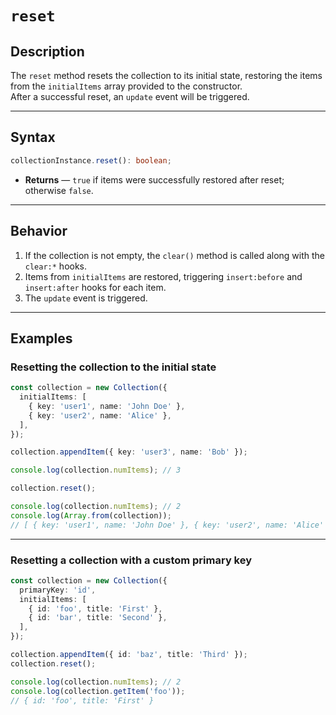 # `reset`

## Description

The `reset` method resets the collection to its initial state, restoring the items from the `initialItems` array provided to the constructor.  
After a successful reset, an `update` event will be triggered.

---

## Syntax

```ts
collectionInstance.reset(): boolean;
```

- **Returns** — `true` if items were successfully restored after reset; otherwise `false`.

---

## Behavior

1. If the collection is not empty, the `clear()` method is called along with the `clear:*` hooks.
2. Items from `initialItems` are restored, triggering `insert:before` and `insert:after` hooks for each item.
3. The `update` event is triggered.

---

## Examples

### Resetting the collection to the initial state

```ts
const collection = new Collection({
  initialItems: [
    { key: 'user1', name: 'John Doe' },
    { key: 'user2', name: 'Alice' },
  ],
});

collection.appendItem({ key: 'user3', name: 'Bob' });

console.log(collection.numItems); // 3

collection.reset();

console.log(collection.numItems); // 2
console.log(Array.from(collection));
// [ { key: 'user1', name: 'John Doe' }, { key: 'user2', name: 'Alice' } ]
```

---

### Resetting a collection with a custom primary key

```ts
const collection = new Collection({
  primaryKey: 'id',
  initialItems: [
    { id: 'foo', title: 'First' },
    { id: 'bar', title: 'Second' },
  ],
});

collection.appendItem({ id: 'baz', title: 'Third' });
collection.reset();

console.log(collection.numItems); // 2
console.log(collection.getItem('foo'));
// { id: 'foo', title: 'First' }
```

